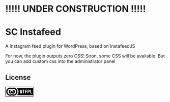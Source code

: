 # !!!!! UNDER CONSTRUCTION !!!!!

# SC Instafeed
A Instagram feed plugin for WordPress, based on InstafeedJS

For now, the plugin outputs zero CSS! Soon, some CSS will be available.
But you can add custom css into the administrator panel

## License
[![WTFPL](wtfpl-badge.png "WTFPL")](https://github.com/zergiocosta/SC-Instafeed/blob/master/LICENSE)
